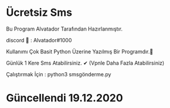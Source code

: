 # Ücretsiz Sms
Bu Program Alvatador  Tarafından Hazırlanmıştır.


discord 📸 : Alvatador#1000 


Kullanımı Çok Basit Python Üzerine Yazılmış Bir Programdır.💯  

Günlük 1 Kere Sms Atabilirsiniz. ✔ (Vpnle Daha Fazla Atabilirsiniz)


Çalıştırmak İçin : python3 smsgönderme.py


# Güncellendi 19.12.2020
